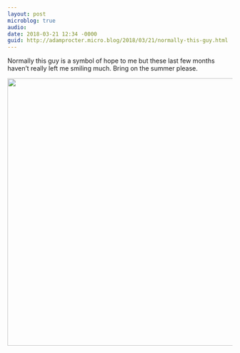 ```yaml
---
layout: post
microblog: true
audio: 
date: 2018-03-21 12:34 -0000
guid: http://adamprocter.micro.blog/2018/03/21/normally-this-guy.html
---
```

Normally this guy is a symbol of hope to me but these last few months haven’t really left me smiling much. Bring on the summer please.

<img src="http://discursive.adamprocter.co.uk/uploads/2018/952e0036a9.jpg" width="600" height="600" />
